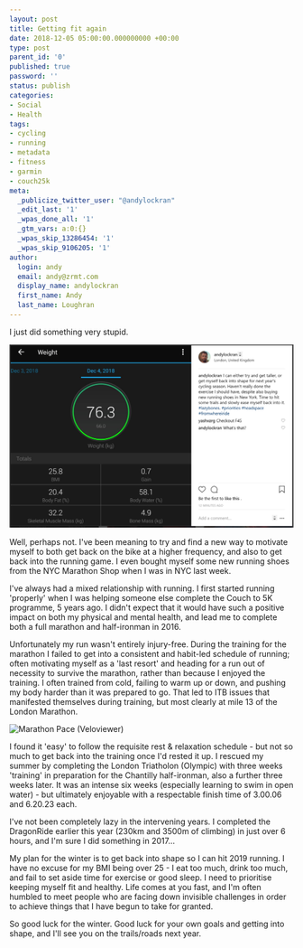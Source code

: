 ```yaml
---
layout: post
title: Getting fit again
date: 2018-12-05 05:00:00.000000000 +00:00
type: post
parent_id: '0'
published: true
password: ''
status: publish
categories:
- Social
- Health
tags:
- cycling
- running
- metadata
- fitness
- garmin
- couch25k
meta:
  _publicize_twitter_user: "@andylockran"
  _edit_last: '1'
  _wpas_done_all: '1'
  _gtm_vars: a:0:{}
  _wpas_skip_13286454: '1'
  _wpas_skip_9106205: '1'
author:
  login: andy
  email: andy@zrmt.com
  display_name: andylockran
  first_name: Andy
  last_name: Loughran
---
```


I just did something very stupid.

![Instagram Post](/assets/weight20181205.png)

Well, perhaps not.  I've been meaning to try and find a new way to motivate myself to both get back on the bike at a higher frequency, and also to get back into the running game.  I even bought myself some new running shoes from the NYC Marathon Shop when I was in NYC last week.

I've always had a mixed relationship with running.  I first started running 'properly' when I was helping someone else complete the Couch to 5K programme, 5 years ago.  I didn't expect that it would have such a positive impact on both my physical and mental health, and lead me to complete both a full marathon and half-ironman in 2016.

Unfortunately my run wasn't entirely injury-free.  During the training for the marathon I failed to get into a consistent and habit-led schedule of running; often motivating myself as a 'last resort' and heading for a run out of necessity to survive the marathon, rather than because I enjoyed the training.  I often trained from cold, failing to warm up or down, and pushing my body harder than it was prepared to go.  That led to ITB issues that manifested themselves during training, but most clearly at mile 13 of the London Marathon.

![Marathon Pace (Veloviewer)](/assets/marathon-page.png)

I found it 'easy' to follow the requisite rest & relaxation schedule - but not so much to get back into the training once I'd rested it up.  I rescued my summer by completing the London Triatholon (Olympic) with three weeks 'training' in preparation for the Chantilly half-ironman, also a further three weeks later.  It was an intense six weeks (especially learning to swim in open water) - but ultimately enjoyable with a respectable finish time of 3.00.06 and 6.20.23 each.

I've not been completely lazy in the intervening years.  I completed the DragonRide earlier this year (230km and 3500m of climbing) in just over 6 hours, and I'm sure I did something in 2017...

My plan for the winter is to get back into shape so I can hit 2019 running.  I have no excuse for my BMI being over 25 - I eat too much, drink too much, and fail to set aside time for exercise or good sleep.  I need to prioritise keeping myself fit and healthy.  Life comes at you fast, and I'm often humbled to meet people who are facing down invisible challenges in order to achieve things that I have begun to take for granted.

So good luck for the winter.  Good luck for your own goals and getting into shape, and I'll see you on the trails/roads next year.
